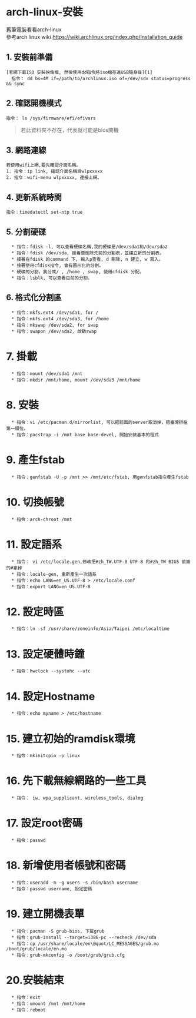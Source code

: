 # arch-linux-安裝  
舊筆電裝看看arch-linux  
參考arch linux wiki
<https://wiki.archlinux.org/index.php/Installation_guide>  
  

## 1. 安裝前準備  
    [官網下載ISO 安裝映像檔, 然後使用dd指令將iso檔存進USB隨身碟][1]  
      指令： dd bs=4M if=/path/to/archlinux.iso of=/dev/sdx status=progress && sync  

[1]:https://wiki.archlinux.org/index.php/USB_flash_installation_media

## 2. 確認開機模式  
    指令： ls /sys/firmware/efi/efivars  
>若此資料夾不存在，代表就可能是bios開機  
  
## 3. 網路連線  
    若使用wifi上網,要先確認介面名稱。  
    1. 指令：ip link, 確認介面名稱爲wlpxxxxx  
    2. 指令：wifi-menu wlpxxxxx, 連接上網。  
  
## 4. 更新系統時間  
    指令：timedatectl set-ntp true  
  
## 5. 分割硬碟  
      * 指令：fdisk -l, 可以查看硬碟名稱,我的硬碟是/dev/sda1和/dev/sda2
      * 指令：fdisk /dev/sda, 接着要刪除先前的分割表，並建立新的分割表。
      * 接著在fdisk 的command 下, 輸入p查看, d 刪除, n 建立, w 寫入。  
      * 接著使用cfdisk指令, 會有圖形化的分割。
      * 硬碟的分割，我分成/ , /home , swap, 使用cfdisk 分配。
      * 指令：lsblk, 可以查看目前的分割。  
  
## 6. 格式化分割區  
      * 指令：mkfs.ext4 /dev/sda1, for /
      * 指令：mkfs.ext4 /dev/sda3, for /home
      * 指令：mkswap /dev/sda2, for swap
      * 指令：swapon /dev/sda2, 啟動swap  
     
# 7. 掛載
      * 指令：mount /dev/sda1 /mnt
      * 指令：mkdir /mnt/home, mount /dev/sda3 /mnt/home  

# 8. 安裝
      * 指令：vi /etc/pacman.d/mirrorlist, 可以把前面的server取消掉，把臺灣排在第一順位。
      * 指令：pacstrap -i /mnt base base-devel, 開始安裝基本的程式  
  
# 9. 產生fstab  
      * 指令：genfstab -U -p /mnt >> /mnt/etc/fstab, 用genfstab指令產生fstab  
  
# 10. 切換帳號  
      * 指令：arch-chroot /mnt  
  
# 11. 設定語系  
      * 指令： vi /etc/locale.gen,修改把#zh_TW.UTF-8 UTF-8 和#zh_TW BIG5 前面的#拿掉
      * 指令：locale-gen, 重新產生一次語系
      * 指令：echo LANG=en_US.UTF-8 > /etc/locale.conf
      * 指令：export LANG=en_US.UTF-8  
  
# 12. 設定時區  
      * 指令：ln -sf /usr/share/zoneinfo/Asia/Taipei /etc/localtime  
  
# 13. 設定硬體時鐘  
      * 指令：hwclock --systohc --utc  
  
# 14. 設定Hostname  
      * 指令：echo myname > /etc/hostname   
  
# 15. 建立初始的ramdisk環境 
      * 指令：mkinitcpio -p linux  
  
# 16. 先下載無線網路的一些工具  
      * 指令： iw, wpa_supplicant, wireless_tools, dialog  
  
# 17. 設定root密碼  
      * 指令：passwd  
  
# 18. 新增使用者帳號和密碼  
      * 指令：useradd -m -g users -s /bin/bash username
      * 指令：passwd username, 設定密碼  
  
# 19. 建立開機表單  
      * 指令：pacman -S grub-bios, 下載grub
      * 指令：grub-install --target=i386-pc --recheck /dev/sda
      * 指令：cp /usr/share/locale/en\@quot/LC_MESSAGES/grub.mo /boot/grub/locale/en.mo
      * 指令：grub-mkconfig -o /boot/grub/grub.cfg  
  
# 20.安裝結束 
      * 指令：exit
      * 指令：umount /mnt /mnt/home
      * 指令：reboot




